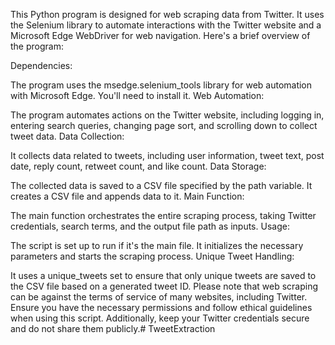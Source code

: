 This Python program is designed for web scraping data from Twitter. It uses the Selenium library to automate interactions with the Twitter website and a Microsoft Edge WebDriver for web navigation. Here's a brief overview of the program:

Dependencies:

The program uses the msedge.selenium_tools library for web automation with Microsoft Edge. You'll need to install it.
Web Automation:

The program automates actions on the Twitter website, including logging in, entering search queries, changing page sort, and scrolling down to collect tweet data.
Data Collection:

It collects data related to tweets, including user information, tweet text, post date, reply count, retweet count, and like count.
Data Storage:

The collected data is saved to a CSV file specified by the path variable. It creates a CSV file and appends data to it.
Main Function:

The main function orchestrates the entire scraping process, taking Twitter credentials, search terms, and the output file path as inputs.
Usage:

The script is set up to run if it's the main file. It initializes the necessary parameters and starts the scraping process.
Unique Tweet Handling:

It uses a unique_tweets set to ensure that only unique tweets are saved to the CSV file based on a generated tweet ID.
Please note that web scraping can be against the terms of service of many websites, including Twitter. Ensure you have the necessary permissions and follow ethical guidelines when using this script. Additionally, keep your Twitter credentials secure and do not share them publicly.# TweetExtraction
